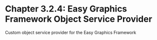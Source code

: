 # Chapter 3.2.4: Easy Graphics Framework Object Service Provider
Custom object service provider for the Easy Graphics Framework
